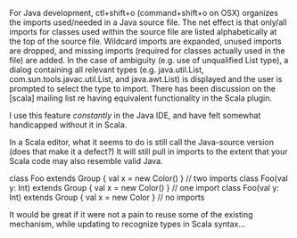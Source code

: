 For Java development, ctl+shift+o (command+shift+o on OSX) organizes the imports used/needed in a Java source file. The net effect is that only/all imports for classes used within the source file are listed alphabetically at the top of the source file. Wildcard imports are expanded, unused imports are dropped, and missing imports (required for classes actually used in the file) are added. In the case of ambiguity (e.g. use of unqualified List type), a dialog containing all relevant types (e.g. java.util.List, com.sun.tools.javac.util.List, and java.awt.List) is displayed and the user is prompted to select the type to import. There has been discussion on the [scala] mailing list re having equivalent functionality in the Scala plugin.

I use this feature *constantly* in the Java IDE, and have felt somewhat handicapped without it in Scala.

In a Scala editor, what it seems to do is still call the Java-source version (does that make it a defect?)  It will still pull in imports to the extent that your Scala code may also resemble valid Java. 

class Foo extends Group { val x = new Color()  } // two imports
class Foo(val y: Int) extends Group { val x = new Color() } // one import
class Foo(val y: Int) extends Group { val x = new Color }   // no imports

It would be great if it were not a pain to reuse some of the existing mechanism, while updating to recognize types in Scala syntax...

